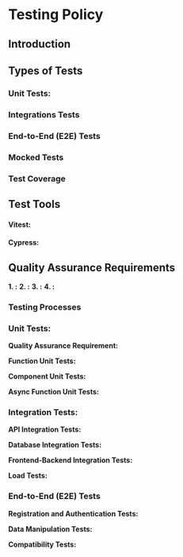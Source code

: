 # Testing Policy

## Introduction

## Types of Tests

### Unit Tests:

### Integrations Tests 

### End-to-End (E2E) Tests

### Mocked Tests

### Test Coverage

## Test Tools

#### Vitest: 

#### Cypress: 

## Quality Assurance Requirements

**1. :**
**2. :**
**3. :**
**4. :**

### Testing Processes

### Unit Tests:
**Quality Assurance Requirement:**

**Function Unit Tests:**

**Component Unit Tests:**

**Async Function Unit Tests:**

### Integration Tests:

**API Integration Tests:**

**Database Integration Tests:**

**Frontend-Backend Integration Tests:**

**Load Tests:**

### End-to-End (E2E) Tests

**Registration and Authentication Tests:**

**Data Manipulation Tests:**

**Compatibility Tests:**
